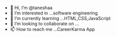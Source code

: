 - 👋 Hi, I’m @taneshaa
- 👀 I’m interested in ...software engineering
- 🌱 I’m currently learning ...HTML,CSS,JavaScript
- 💞️ I’m looking to collaborate on ...
- 📫 How to reach me ...CareerKarma App

<!---
taneshaa/taneshaa is a ✨ special ✨ repository because its `README.md` (this file) appears on your GitHub profile.
You can click the Preview link to take a look at your changes.
--->
